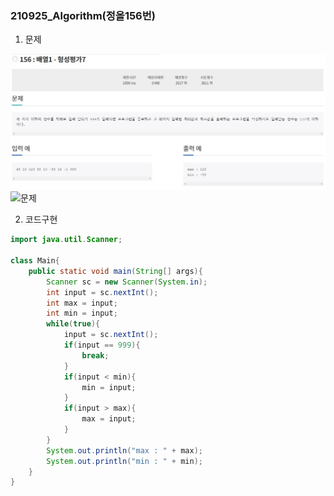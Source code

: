 ### 210925_Algorithm(정올156번)

1. 문제

![210925](210925_jungol156.assets/210925.jpeg)![문제]()

2. 코드구현

```java
import java.util.Scanner;

class Main{
	public static void main(String[] args){
		Scanner sc = new Scanner(System.in);
		int input = sc.nextInt();
		int max = input;
		int min = input;
		while(true){
			input = sc.nextInt();
			if(input == 999){
				break;
			}
			if(input < min){
				min = input;
			}
			if(input > max){
				max = input;
			}
		}
		System.out.println("max : " + max);
		System.out.println("min : " + min);
	}
}
```


